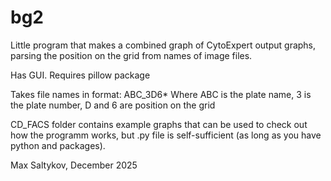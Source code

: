# bg2
Little program that makes a combined graph of CytoExpert output graphs, parsing the position on the grid from names of image files.

Has GUI.
Requires pillow package

Takes file names in format:
ABC_3D6*
Where ABC is the plate name, 3 is the plate number, D and 6 are position on the grid

CD_FACS folder contains example graphs that can be used to check out how the programm works, but .py file is self-sufficient (as long as you have python and packages).

Max Saltykov, December 2025
